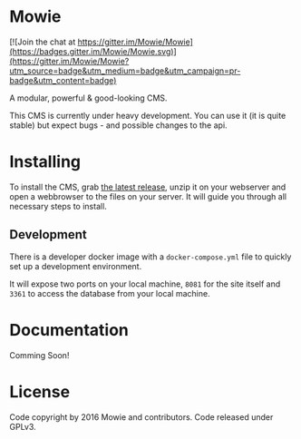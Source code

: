 # Mowie

[![Join the chat at https://gitter.im/Mowie/Mowie](https://badges.gitter.im/Mowie/Mowie.svg)](https://gitter.im/Mowie/Mowie?utm_source=badge&utm_medium=badge&utm_campaign=pr-badge&utm_content=badge)

A modular, powerful & good-looking CMS.

This CMS is currently under heavy development. You can use it (it is quite stable) but expect bugs - and possible changes to the api.

# Installing
To install the CMS, grab [the latest release](https://github.com/Mowie/Mowie/releases), unzip it on your webserver and open a webbrowser to the files on your server. It will guide you through all necessary steps to install.

## Development

There is a developer docker image with a `docker-compose.yml` file to quickly set up a development environment. 

It will expose two ports on your local machine, `8081` for the site itself and `3361` to access the database from your local machine.

# Documentation
Comming Soon!

# License
Code copyright by 2016 Mowie and contributors. Code released under GPLv3.